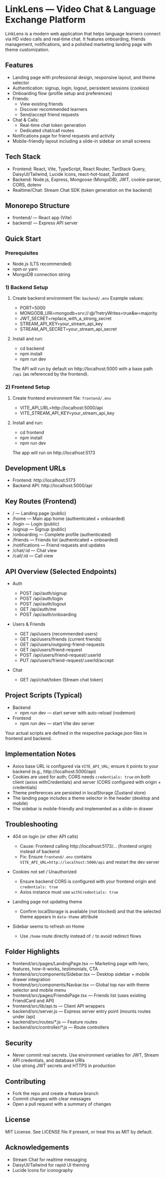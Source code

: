 # LinkLens — Video Chat & Language Exchange Platform

LinkLens is a modern web application that helps language learners connect via HD video calls and real‑time chat. It features onboarding, friends management, notifications, and a polished marketing landing page with theme customization.


## Features
- Landing page with professional design, responsive layout, and theme selector
- Authentication: signup, login, logout, persistent sessions (cookies)
- Onboarding flow (profile setup and preferences)
- Friends:
  - View existing friends
  - Discover recommended learners
  - Send/accept friend requests
- Chat & Calls:
  - Real-time chat token generation
  - Dedicated chat/call routes
- Notifications page for friend requests and activity
- Mobile-friendly layout including a slide-in sidebar on small screens


## Tech Stack
- Frontend: React, Vite, TypeScript, React Router, TanStack Query, DaisyUI/Tailwind, Lucide Icons, react-hot-toast, Zustand
- Backend: Node.js, Express, Mongoose (MongoDB), JWT, cookie-parser, CORS, dotenv
- Realtime/Chat: Stream Chat SDK (token generation on the backend)


## Monorepo Structure
- frontend/ — React app (Vite)
- backend/  — Express API server


## Quick Start

### Prerequisites
- Node.js (LTS recommended)
- npm or yarn
- MongoDB connection string

### 1) Backend Setup
1. Create backend environment file: `backend/.env`
   Example values:
   - PORT=5000
   - MONGODB_URI=mongodb+srv://<user>:<pass>@<cluster>/<db>?retryWrites=true&w=majority
   - JWT_SECRET=replace_with_a_strong_secret
   - STREAM_API_KEY=your_stream_api_key
   - STREAM_API_SECRET=your_stream_api_secret

2. Install and run:
   - cd backend
   - npm install
   - npm run dev

   The API will run by default on http://localhost:5000 with a base path `/api` (as referenced by the frontend).

### 2) Frontend Setup
1. Create frontend environment file: `frontend/.env`
   - VITE_API_URL=http://localhost:5000/api
   - VITE_STREAM_API_KEY=your_stream_api_key

2. Install and run:
   - cd frontend
   - npm install
   - npm run dev

   The app will run on http://localhost:5173


## Development URLs
- Frontend: http://localhost:5173
- Backend API: http://localhost:5000/api


## Key Routes (Frontend)
- / — Landing page (public)
- /home — Main app home (authenticated + onboarded)
- /login — Login (public)
- /signup — Signup (public)
- /onboarding — Complete profile (authenticated)
- /friends — Friends list (authenticated + onboarded)
- /notifications — Friend requests and updates
- /chat/:id — Chat view
- /call/:id — Call view


## API Overview (Selected Endpoints)
- Auth
  - POST /api/auth/signup
  - POST /api/auth/login
  - POST /api/auth/logout
  - GET  /api/auth/me
  - POST /api/auth/onboarding

- Users & Friends
  - GET  /api/users          (recommended users)
  - GET  /api/users/friends  (current friends)
  - GET  /api/users/outgoing-friend-requests
  - GET  /api/users/friend-request
  - POST /api/users/friend-request/:userId
  - PUT  /api/users/friend-request/:userId/accept

- Chat
  - GET  /api/chat/token     (Stream chat token)


## Project Scripts (Typical)
- Backend
  - npm run dev — start server with auto-reload (nodemon)
- Frontend
  - npm run dev — start Vite dev server

Your actual scripts are defined in the respective package.json files in frontend and backend.


## Implementation Notes
- Axios base URL is configured via `VITE_API_URL`; ensure it points to your backend (e.g., http://localhost:5000/api)
- Cookies are used for auth; CORS needs `credentials: true` on both client (axios withCredentials) and server (CORS configured with origin + credentials)
- Theme preferences are persisted in localStorage (Zustand store)
- The landing page includes a theme selector in the header (desktop and mobile)
- The sidebar is mobile-friendly and implemented as a slide-in drawer


## Troubleshooting
- 404 on login (or other API calls)
  - Cause: Frontend calling http://localhost:5173/... (frontend origin) instead of backend
  - Fix: Ensure `frontend/.env` contains `VITE_API_URL=http://localhost:5000/api` and restart the dev server

- Cookies not set / Unauthorized
  - Ensure backend CORS is configured with your frontend origin and `credentials: true`
  - Axios instance must use `withCredentials: true`

- Landing page not updating theme
  - Confirm localStorage is available (not blocked) and that the selected theme appears in `data-theme` attribute

- Sidebar seems to refresh on Home
  - Use `/home` route directly instead of `/` to avoid redirect flows


## Folder Highlights
- frontend/src/pages/LandingPage.tsx — Marketing page with hero, features, how-it-works, testimonials, CTA
- frontend/src/components/Sidebar.tsx — Desktop sidebar + mobile drawer integration
- frontend/src/components/Navbar.tsx — Global top nav with theme selector and mobile menu
- frontend/src/pages/FriendsPage.tsx — Friends list (uses existing FriendCard and API)
- frontend/src/lib/api.ts — Client API wrappers
- backend/src/server.js — Express server entry point (mounts routes under /api)
- backend/src/routes/*.js — Feature routes
- backend/src/controller/*.js — Route controllers


## Security
- Never commit real secrets. Use environment variables for JWT, Stream API credentials, and database URIs
- Use strong JWT secrets and HTTPS in production


## Contributing
- Fork the repo and create a feature branch
- Commit changes with clear messages
- Open a pull request with a summary of changes


## License
MIT License. See LICENSE file if present, or treat this as MIT by default.


## Acknowledgements
- Stream Chat for realtime messaging
- DaisyUI/Tailwind for rapid UI theming
- Lucide Icons for iconography
